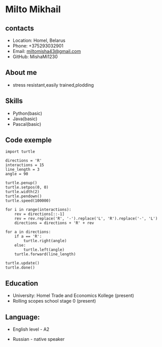 # Milto Mikhail

## contacts
* Location: Homel, Belarus
* Phone: +375293032901
* Email: miltomisha43@gmail.com
* GitHub: MishaMi1230

## About me
* stress resistant,easily trained,plodding 

## Skills
* Python(basic)
* Java(basic)
* Pascal(basic)

## Code exemple
```
import turtle

directions = 'R'
interactions = 15
line_length = 3
angle = 90

turtle.penup()
turtle.setpos(0, 0)
turtle.width(2)
turtle.pendown()
turtle.speed(100000)

for i in range(interactions):
    rev = directions[::-1]
    rev = rev.replace('R', '-').replace('L', 'R').replace('-', 'L')
    directions = directions + 'R' + rev

for a in directions:
    if a == 'R':
        turtle.right(angle)
    else:
        turtle.left(angle)
    turtle.forward(line_length)

turtle.update()
turtle.done()

```

## Education
* University: Homel Trade and Economics Kollege (present)
* Rolling scopes school stage 0 (present)

## Language:

* English level - A2

* Russian - native speaker
